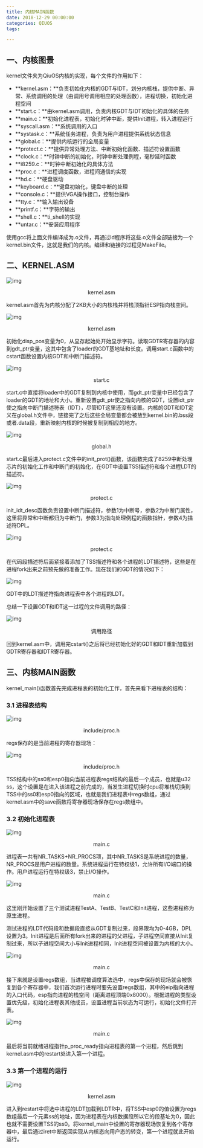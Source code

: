 ```yaml
---
title: 内核MAIN函数
date: 2018-12-29 00:00:00
categories: QIUOS
tags:

---
```



## 一、内核图景

kernel文件夹为QiuOS内核的实现，每个文件的作用如下：

- **kernel.asm：**负责初始化内核的GDT与IDT，划分内核栈，提供中断、异常、系统调用的处理（由调用号调用相应的处理函数），进程切换，初始化进程空间
- **start.c：**由kernel.asm调用，负责内核GDT与IDT初始化的具体的任务
- **main.c：**初始化进程表，初始化时钟中断，提供Init进程，转入进程运行
- **syscall.asm：**系统调用的入口
- **systask.c：**系统任务进程，负责为用户进程提供系统状态信息
- **global.c：**提供内核运行的全局变量
- **protect.c：**提供异常处理方法、中断初始化函数、描述符设置函数
- **clock.c：**时钟中断的初始化，时钟中断处理例程，毫秒延时函数
- **i8259.c：**时钟中断初始化的具体方法
- **proc.c：**进程调度函数，进程间通信的实现
- **hd.c：**硬盘驱动
- **keyboard.c：**键盘初始化，键盘中断的处理
- **console.c：**提供VGA操作接口，控制台操作
- **tty.c：**输入输出设备
- **printf.c：**字符的输出
- **shell.c：**ti_shell的实现
- **untar.c：**安装应用程序

使用gcc将上面文件编译成为.o文件，再通过ld程序将这些.o文件全部链接为一个kernel.bin文件，这就是我们的内核。编译和链接的过程见MakeFile。

## 二、KERNEL.ASM

![img](https://qiutianshu.files.wordpress.com/2018/12/%E6%B7%B1%E5%BA%A6%E6%88%AA%E5%9B%BE_%E9%80%89%E6%8B%A9%E5%8C%BA%E5%9F%9F_20181229102016.png?w=720&h=36)

<p style="text-align: center">kernel.asm</p>

kernel.asm首先为内核分配了2KB大小的内核栈并将栈顶指针ESP指向栈空间。

![img](https://qiutianshu.files.wordpress.com/2018/12/%E6%B7%B1%E5%BA%A6%E6%88%AA%E5%9B%BE_%E9%80%89%E6%8B%A9%E5%8C%BA%E5%9F%9F_20181229102051-1.png?w=720&h=113)
<p style="text-align: center">kernel.asm</p>

初始化disp_pos变量为0，从显存起始处开始显示字符。读取GDTR寄存器的内容到gdt_ptr变量，这其中包含了loader的GDT基地址和长度。调用start.c函数中的cstart函数设置内核GDT和中断门描述符。

![img](https://qiutianshu.files.wordpress.com/2018/12/%E6%B7%B1%E5%BA%A6%E6%88%AA%E5%9B%BE_%E9%80%89%E6%8B%A9%E5%8C%BA%E5%9F%9F_20181229103829.png?w=718&h=176)
<p style="text-align: center">start.c</p>

start.c中直接将loader中的GDT复制到内核中使用，而gdt_ptr变量中已经包含了loader的GDT的地址和大小。重新设置gdt_ptr使之指向内核的GDT，设置idt_ptr使之指向中断门描述符表（IDT），尽管IDT这里还没有设置。内核的GDT和IDT定义在global.h文件中，链接完了之后这些全局变量都会被放到kernel.bin的.bss段或者.data段，重新映射内核的时候被复制到相应的地方。

![img](https://qiutianshu.files.wordpress.com/2018/12/%E6%B7%B1%E5%BA%A6%E6%88%AA%E5%9B%BE_%E9%80%89%E6%8B%A9%E5%8C%BA%E5%9F%9F_20181229104342.png?w=718&h=26)
<p style="text-align: center">global.h</p>

start.c最后进入protect.c文件中的init_prot()函数，该函数完成了8259中断处理芯片的初始化工作和中断门的初始化，在GDT中设置TSS描述符和各个进程LDT的描述符。

![img](https://qiutianshu.files.wordpress.com/2018/12/%E6%B7%B1%E5%BA%A6%E6%88%AA%E5%9B%BE_%E9%80%89%E6%8B%A9%E5%8C%BA%E5%9F%9F_20181229111222.png?w=714&h=372)
<p style="text-align: center">protect.c</p>


init_idt_desc函数负责设置中断门描述符，参数1为中断号，参数2为中断门属性，这里将异常和中断都归为中断门，参数3为指向处理例程的函数指针，参数4为描述符DPL。

![img](https://qiutianshu.files.wordpress.com/2018/12/%E6%B7%B1%E5%BA%A6%E6%88%AA%E5%9B%BE_%E9%80%89%E6%8B%A9%E5%8C%BA%E5%9F%9F_20181229201614.png?w=718&h=289)
<p style="text-align: center">protect.c</p>

在代码段描述符后面紧接着添加了TSS描述符和各个进程的LDT描述符，这些是在进程fork出来之前预先做的准备工作。现在我们的GDT的情况如下：

![img](https://qiutianshu.files.wordpress.com/2018/12/GDTLDT-1.png?w=689&h=545)

GDT中的LDT描述符指向进程表中各个进程的LDT。

总结一下设置GDT和IDT这一过程的文件调用的路径：

![img](https://qiutianshu.files.wordpress.com/2018/12/%E6%9C%AA%E5%91%BD%E5%90%8D%E6%96%87%E4%BB%B6-1-2.png?w=316&h=268)

<p style="text-align: center">调用路径</p>

回到kernel.asm中，调用完cstart()之后将已经初始化好的GDT和IDT重新加载到GDTR寄存器和IDTR寄存器。

## 三、内核MAIN函数

kernel_main()函数首先完成进程表的初始化工作，首先来看下进程表的结构：

### 3.1 进程表结构

![img](https://qiutianshu.files.wordpress.com/2018/12/%E6%B7%B1%E5%BA%A6%E6%88%AA%E5%9B%BE_%E9%80%89%E6%8B%A9%E5%8C%BA%E5%9F%9F_20181229193352.png?w=713&h=251)

<p style="text-align: center">include/proc.h</p>


regs保存的是当前进程的寄存器现场：

![img](https://qiutianshu.files.wordpress.com/2018/12/%E6%B7%B1%E5%BA%A6%E6%88%AA%E5%9B%BE_%E9%80%89%E6%8B%A9%E5%8C%BA%E5%9F%9F_20181229200429.png?w=713&h=280)

<p style="text-align: center">include/proc.h</p>

TSS结构中的ss0和esp0指向当前进程表regs结构的最后一个成员，也就是u32 ss，这个设置是在进入该进程之前完成的，当发生进程切换时cpu将堆栈切换到TSS中的ss0和esp0指向的区域，也就是我们进程表中regs数组，通过kernel.asm中的save函数将寄存器现场保存在regs数组中。

### 3.2 初始化进程表

![img](https://qiutianshu.files.wordpress.com/2018/12/%E6%B7%B1%E5%BA%A6%E6%88%AA%E5%9B%BE_%E9%80%89%E6%8B%A9%E5%8C%BA%E5%9F%9F_20181229113615.png?w=714&h=227)

<p style="text-align: center">main.c</p>

进程表一共有NR_TASKS+NR_PROCS项，其中NR_TASKS是系统进程的数量，NR_PROCS是用户进程的数量。系统进程运行在特权级1，允许所有I/O端口的操作。用户进程运行在特权级3，禁止I/O操作。

![img](https://qiutianshu.files.wordpress.com/2018/12/%E6%B7%B1%E5%BA%A6%E6%88%AA%E5%9B%BE_%E9%80%89%E6%8B%A9%E5%8C%BA%E5%9F%9F_20181229211742.png?w=711&h=294)

<p style="text-align: center">main.c</p>

这里刚开始设置了三个测试进程TestA、TestB、TestC和Init进程，这些进程称为原生进程。

测试进程的LDT代码段和数据段直接从GDT复制过来，段界限均为0-4GB，DPL设置为3。Init进程是后面所有fork出来的进程的父进程，子进程空间直接从Init复制过来，所以子进程空间大小与Init进程相同，Init进程空间被设置为内核的大小。

![img](https://qiutianshu.files.wordpress.com/2018/12/%E6%B7%B1%E5%BA%A6%E6%88%AA%E5%9B%BE_%E9%80%89%E6%8B%A9%E5%8C%BA%E5%9F%9F_20181229214113.png?w=699&h=327)
<p style="text-align: center">main.c</p>

接下来就是设置regs数组，当进程被调度算法选中，regs中保存的现场就会被恢复到各个寄存器中，我们首次运行进程时要先设置regs数组，其中的eip指向进程的入口代码，esp指向进程的栈空间（距离进程顶端0x8000）。根据进程的类型设置优先级，初始化进程表其他成员，设置进程当前状态为可运行，初始化文件打开表。

![img](https://qiutianshu.files.wordpress.com/2018/12/%E6%B7%B1%E5%BA%A6%E6%88%AA%E5%9B%BE_%E9%80%89%E6%8B%A9%E5%8C%BA%E5%9F%9F_20181229214841.png?w=692&h=59)
<p style="text-align: center">main.c</p>

最后将当前就绪进程指针p_proc_ready指向进程表的第一个进程，然后跳到kernel.asm中的restart处进入第一个进程。

### 3.3 第一个进程的运行

![img](https://qiutianshu.files.wordpress.com/2018/12/%E6%B7%B1%E5%BA%A6%E6%88%AA%E5%9B%BE_%E9%80%89%E6%8B%A9%E5%8C%BA%E5%9F%9F_20181229215037.png?w=697&h=217)
<p style="text-align: center">kernel.asm</p>

进入到restart中将选中进程的LDT加载到LDTR中，将TSS中esp0的值设置为regs数组最后一个元素ss的地址，因为进程表在内核数据段所以它的段基址为0，因此也就不需要设置TSS的ss0。将kernel_main中设置的寄存器现场恢复到各个寄存器中，最后通过iret中断返回实现从内核态向用户态的转变，第一个进程就此开始运行。